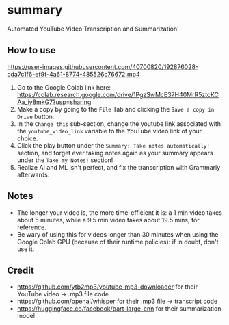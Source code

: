 # summary
Automated YouTube Video Transcription and Summarization!

## How to use
https://user-images.githubusercontent.com/40700820/192876028-cda7c1f6-ef9f-4a61-8774-485526c76672.mp4
1. Go to the Google Colab link here: https://colab.research.google.com/drive/1PgzSwMcE37H40MrR5ztcKCAa_iy8mkG7?usp=sharing
2. Make a copy by going to the `File` Tab and clicking the `Save a copy in Drive` button.
3. In the `Change this` sub-section, change the youtube link associated with the `youtube_video_link` variable to the YouTube video link of your choice.
4. Click the play button under the `Summary: Take notes automatically!` section, and forget ever taking notes again as your summary appears under the `Take my Notes!` section! 
5. Realize AI and ML isn't perfect, and fix the transcription with Grammarly afterwards.

## Notes
- The longer your video is, the more time-efficient it is: a 1 min video takes about 5 minutes, while a 9.5 min video takes about 19.5 mins, for reference.
- Be wary of using this for videos longer than 30 minutes when using the Google Colab GPU (because of their runtime policies): if in doubt, don't use it.

## Credit
- https://github.com/ytb2mp3/youtube-mp3-downloader for their YouTube video -> .mp3 file code
- https://github.com/openai/whisper for their .mp3 file -> transcript code
- https://huggingface.co/facebook/bart-large-cnn for their summarization model

